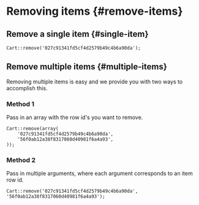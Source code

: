 # Removing items {#remove-items}

## Remove a single item {#single-item}

	Cart::remove('027c91341fd5cf4d2579b49c4b6a90da');


## Remove multiple items {#multiple-items}

Removing multiple items is easy and we provide you with two ways to accomplish this.

### Method 1

Pass in an array with the row id's you want to remove.

	Cart::remove(array(
		'027c91341fd5cf4d2579b49c4b6a90da',
		'56f0ab12a38f8317060d40981f6a4a93',
	));

### Method 2

Pass in multiple arguments, where each argument corresponds to an item row id.

	Cart::remove('027c91341fd5cf4d2579b49c4b6a90da', '56f0ab12a38f8317060d40981f6a4a93');
